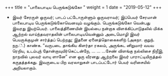 ﻿+++
title = "பாலைபாடிய பெருங்கடுங்கோ  "
weight = 1
date = "2019-05-12"
+++


- இவர் சேரருள் ஒருவர்; பாடப் பட்டோருள்ளும் ஒருவராவர்; இப்பெயர் சேரமான் பாலைபாடிய பெருங்கடுங்கோவெனவும் வழங்கும். பெருங்கடுங்கோ வென்பது இவரது இயற்பெயர். பாலைத்திணையின் இயல்பை நன்றாக விளக்கிப்பாடுதலில் மிக்க ஆற்றல் வாய்ந்தவராதலின் பாலைபாடியவென்னும் அடைமொழி இவர் பெயருக்குமுன் சார்த்தப் பெற்றது; இதனை ஏனைத்தொகைகளிற் (அகநா. குறுந். நற.்.)  காண்க. “வருபடை தாங்கிய கிளர்தா ரகலம், அருங்கட னிறுமார் வயவ ரெறிய, உடம்புந் தோன்றாவுயிர்கெட்டன்றே, ... ... ...சேண் விளங்கு நல்லிசை நிறீஇ, நாநவில் புலவர் வாயு ளானே” என ஒரு வீரனது ஆற்றலை இவர் பாராட்டியிருத்தல் கருதத்தக்கது. இவருடைய பிற வரலாறுகள் பாடப்பட்டோர் பெயர் வரிசையில் அறியலாகும். 
  
